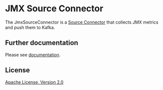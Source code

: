 # JMX Source Connector

The JmxSourceConnector is a [Source Connector](https://docs.confluent.io/current/connect/javadocs/index.html?org/apache/kafka/connect/source/SourceConnector.html) that collects JMX metrics and push them to Kafka.

## Further documentation

Please see [documentation](docs).

## License

[Apache License, Version 2.0](http://www.apache.org/licenses/LICENSE-2.0.html)
